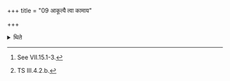 +++
title = "09 आकूत्यै त्वा कामाय"

+++

<details><summary>थिते</summary>

9. When the fire is being carried around (the victim)[^1] he offers a libation (of ghee) with ākutyai tvā....[^2]   

[^1]: See VII.15.1-3.  

[^2]: TS III.4.2.b. 
</details>
